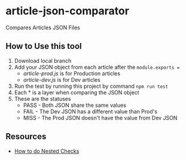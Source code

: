# article-json-comparator
Compares Articles JSON Files

## How to Use this tool
1. Download local branch
2. Add your JSON object from each article after the `module.exports = `
    - _article-prod.js_ is for Production articles
    - _article-dev.js_ is for Dev articles
3. Run the test by running this project by command `npm run test`
4. Each * is a layer when comparing the JSON object
5. These are the statuses
    - PASS - Both JSON share the same values
    - FAIL - The Dev JSON has a different value than Prod's
    - MISS - The Prod JSON doesn't have the value from Dev JSON

## Resources
- [How to do Nested Checks](https://stackoverflow.com/questions/8511281/check-if-a-value-is-an-object-in-javascript/8511350#8511350)
